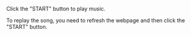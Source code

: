 Click the "START" button to play music.

To replay the song, you need to refresh the webpage and then click the "START" button.
